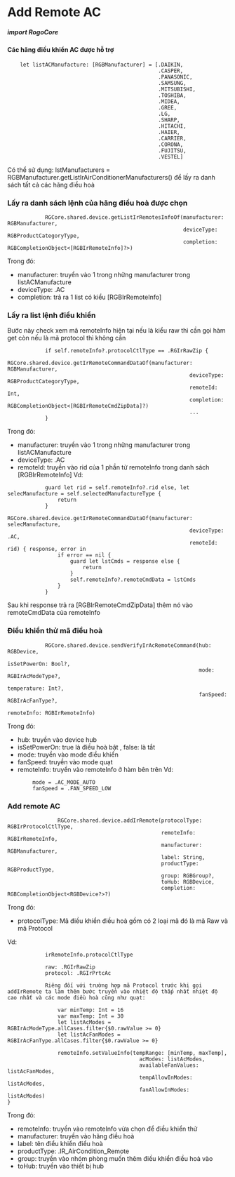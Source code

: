 

# Add Remote AC

##### import RogoCore

#### Các hãng điều khiển AC được hỗ trợ

```
    let listACManufacture: [RGBManufacturer] = [.DAIKIN,
                                                .CASPER,
                                                .PANASONIC,
                                                .SAMSUNG,
                                                .MITSUBISHI,
                                                .TOSHIBA,
                                                .MIDEA,
                                                .GREE,
                                                .LG,
                                                .SHARP,
                                                .HITACHI,
                                                .HAIER,
                                                .CARRIER,
                                                .CORONA,
                                                .FUJITSU,
                                                .VESTEL]
```

Có thể sử dụng: lstManufacturers = RGBManufacturer.getListIrAirConditionerManufacturers() để lấy ra danh sách tất cả các hãng điều hoà

### Lấy ra danh sách lệnh của hãng điều hoà được chọn

```
            RGCore.shared.device.getListIrRemotesInfoOf(manufacturer: RGBManufacturer,
                                                        deviceType: RGBProductCategoryType,
                                                        completion: RGBCompletionObject<[RGBIrRemoteInfo]?>)

```
Trong đó:

- manufacturer: truyền vào 1 trong những manufacturer trong listACManufacture
- deviceType: .AC
- completion: trả ra 1 list có kiểu [RGBIrRemoteInfo] 

### Lấy ra list lệnh điều khiển

Bước này check xem mã remoteInfo hiện tại nếu là kiểu raw thì cần gọi hàm get còn nếu là mã protocol thì không cần
```
            if self.remoteInfo?.protocolCtlType == .RGIrRawZip {
            RGCore.shared.device.getIrRemoteCommandDataOf(manufacturer: RGBManufacturer,
                                                          deviceType: RGBProductCategoryType,
                                                          remoteId: Int,
                                                          completion: RGBCompletionObject<[RGBIrRemoteCmdZipData]?)
                                                          ...
            }
```
Trong đó:
- manufacturer: truyền vào 1 trong những manufacturer trong listACManufacture
- deviceType: .AC
- remoteId: truyền vào rid của 1 phần từ remoteInfo trong danh sách [RGBIrRemoteInfo]
Vd:

```
            guard let rid = self.remoteInfo?.rid else, let selecManufacture = self.selectedManufactureType {
                return
            }
            RGCore.shared.device.getIrRemoteCommandDataOf(manufacturer: selecManufacture,
                                                          deviceType: .AC,
                                                          remoteId: rid) { response, error in
                if error == nil {
                    guard let lstCmds = response else {
                        return
                    }
                    self.remoteInfo?.remoteCmdData = lstCmds 
                }
            }

```
Sau khi response trả ra [RGBIrRemoteCmdZipData] thêm nó vào remoteCmdData của remoteInfo

### Điều khiển thử mã điều hoà

```
            RGCore.shared.device.sendVerifyIrAcRemoteCommand(hub: RGBDevice,
                                                             isSetPowerOn: Bool?,
                                                             mode: RGBIrAcModeType?,
                                                             temperature: Int?,
                                                             fanSpeed: RGBIrAcFanType?,
                                                             remoteInfo: RGBIrRemoteInfo)
```
Trong đó:

- hub: truyền vào device hub
- isSetPowerOn: true là điều hoà bật , false: là tắt
- mode: truyền vào mode điều khiển
- fanSpeed: truyền vào mode quạt
- remoteInfo: truyền vào remoteInfo ở hàm bên trên
Vd:
```
        mode = .AC_MODE_AUTO
        fanSpeed = .FAN_SPEED_LOW
```

### Add remote AC

```
                RGCore.shared.device.addIrRemote(protocolType: RGBIrProtocolCtlType,
                                                 remoteInfo: RGBIrRemoteInfo,
                                                 manufacturer: RGBManufacturer,
                                                 label: String,
                                                 productType: RGBProductType,
                                                 group: RGBGroup?,
                                                 toHub: RGBDevice,
                                                 completion: RGBCompletionObject<RGBDevice?>?)
```
Trong đó:

-  protocolType: Mã điều khiển điều hoà gồm có 2 loại mã đó là mã Raw và mã Protocol

Vd: 
```
            irRemoteInfo.protocolCtlType
            
            raw: .RGIrRawZip
            protocol: .RGIrPrtcAc
            
            Riêng đối với trường hợp mã Protocol trước khi gọi addIrRemote ta làm thêm bước truyền vào nhiệt độ thấp nhất nhiệt độ cao nhất và các mode điều hoà cũng như quạt:
            
                var minTemp: Int = 16
                var maxTemp: Int = 30
                let listAcModes = RGBIrAcModeType.allCases.filter{$0.rawValue >= 0}
                let listAcFanModes = RGBIrAcFanType.allCases.filter{$0.rawValue >= 0}
            
                remoteInfo.setValueInfo(tempRange: [minTemp, maxTemp],
                                          acModes: listAcModes,
                                          availableFanValues: listAcFanModes,
                                          tempAllowInModes: listAcModes,
                                          fanAllowInModes: listAcModes)
}
```
Trong đó:

- remoteInfo: truyền vào remoteInfo vừa chọn để điều khiển thử
- manufacturer: truyền vào hãng điều hoà
- label: tên điều khiển điều hoà
- productType: .IR_AirCondition_Remote
- group: truyền vào nhóm phòng muốn thêm điều khiển điều hoà vào
- toHub: truyền vào thiết bị hub
